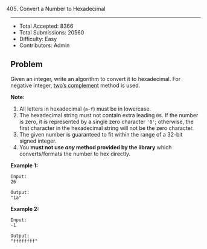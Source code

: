 405. Convert a Number to Hexadecimal
---

- Total Accepted: 8366
- Total Submissions: 20560
- Difficulty: Easy
- Contributors: Admin


Problem
---
Given an integer, write an algorithm to convert it to hexadecimal. For negative integer, [two’s complement][R1] method is used.

**Note:**

1. All letters in hexadecimal (`a-f`) must be in lowercase.
2. The hexadecimal string must not contain extra leading `0`s. If the number is zero, it is represented by a single zero character `'0'`; otherwise, the first character in the hexadecimal string will not be the zero character.
3. The given number is guaranteed to fit within the range of a 32-bit signed integer.
4. You **must not use _any_ method provided by the library** which converts/formats the number to hex directly.

**Example 1:**

```
Input:
26

Output:
"1a"
```

**Example 2:**

```
Input:
-1

Output:
"ffffffff"
```

[R1]: https://en.wikipedia.org/wiki/Two%27s_complement


